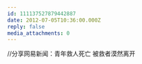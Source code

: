 ```yaml
---
id: 111137527879442887
date: 2012-07-05T10:36:00.000Z
reply: false
media_attachments: 0
---
```


//分享网易新闻：青年救人死亡 被救者漠然离开 ​​​​

